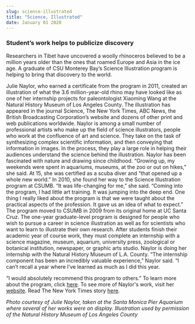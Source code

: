 ```yaml
---
slug: science-illustrated
title: "Science, Illustrated"
date: January 01 2020
---
```


 
<h3>Student’s work helps to publicize discovery</h3>
<p>
  Researchers in Tibet have uncovered a woolly rhinoceros believed to be a
  million years older than the ones that roamed Europe and Asia in the ice age.
  A graduate of CSU Monterey Bay’s Science Illustration program is helping to
  bring that discovery to the world.
</p>
<p>
  Julie Naylor, who earned a certificate from the program in 2011, created an
  illustration of what the 3.6 million-year-old rhino may have looked like as
  one of her internship projects for paleontologist Xiaoming Wang at the Natural
  History Museum of Los Angeles County. The illustration has appeared in the
  journal Science, The New York Times, ABC News, the British Broadcasting
  Corporation’s website and dozens of other print and web publications
  worldwide. Naylor is among a small number of professional artists who make up
  the field of science illustrators, people who work at the confluence of art
  and science. They take on the task of synthesizing complex scientific
  information, and then conveying that information in images. In the process,
  they play a large role in helping their audiences understand the science
  behind the illustration. Naylor has been fascinated with nature and drawing
  since childhood. “Growing up, my weekends were spent in aquariums, museums, at
  the zoo or out on hikes,” she said. At 15, she was certified as a scuba diver
  and “that opened up a whole new world.” In 2010, she found her way to the
  Science Illustration program at CSUMB. “It was life-changing for me,” she
  said. “Coming into the program, I had little art training. It was jumping into
  the deep end. One thing I really liked about the program is that we were
  taught about the practical aspects of the profession. It gave us an idea of
  what to expect.” The program moved to CSUMB in 2009 from its original home at
  UC Santa Cruz. The one-year graduate-level program is designed for people who
  wish to pursue a career in science illustration as well as for scientists who
  want to learn to illustrate their own research. After students finish their
  academic year of course work, they must complete an internship with a science
  magazine, museum, aquarium, university press, zoological or botanical
  institution, newspaper, or graphic arts studio. Naylor is doing her internship
  with the Natural History Museum of L.A. County. “The internship component has
  been an incredibly valuable experience,” Naylor said. “I can’t recall a year
  where I’ve learned as much as I did this year.
</p>
<p>
  “I would absolutely recommend this program to others.” To learn more about the
  program, click <a href="https://scienceillustration.org/">here</a>. To see more
  of Naylor's work, visit her
  <a href="https://jnaylorillustration.com">website</a>. Read The New York Times
  story
  <a href="https://www.nytimes.com/2011/09/06/science/06rhino.html?emc=eta1"
    >here</a
  >.
</p>
<p></p>
<p>
  <em
    >Photo courtesy of Julie Naylor, taken at the Santa Monica Pier Aquarium
    where several of her works were on display. Illustration used by permission
    of the Natural History Museum of Los Angeles County</em
  >
</p>
<p></p>
<p></p>
 
